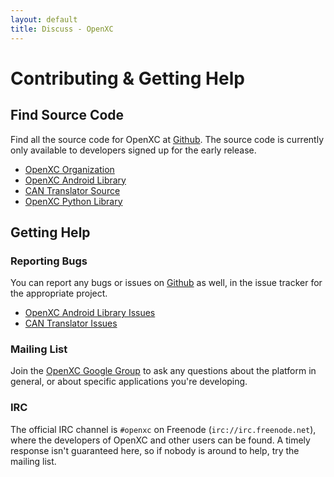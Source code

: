 ```yaml
---
layout: default
title: Discuss - OpenXC
---
```


<div class="page-header">
    <h1>Contributing &amp; Getting Help</h1>
</div>

<div class="page-header">
    <h2>Find Source Code</h2>
</div>

Find all the source code for OpenXC at [Github][]. The source code is currently
only available to developers signed up for the early release.

* [OpenXC Organization](https://github.com/openxc)
* [OpenXC Android Library](https://github.com/openxc/openxc-android)
* [CAN Translator Source](https://github.com/openxc/cantranslator)
* [OpenXC Python Library](https://github.com/openxc/openxc-python)

<div class="page-header">
    <h2>Getting Help</h2>
</div>

### Reporting Bugs

You can report any bugs or issues on [Github][] as well, in the issue tracker
for the appropriate project.

* [OpenXC Android Library Issues](https://github.com/openxc/openxc-android/issues)
* [CAN Translator Issues](https://github.com/openxc/cantranslator/issues)

### Mailing List

Join the [OpenXC Google Group](http://groups.google.com/group/openxc) to ask any
questions about the platform in general, or about specific applications you're
developing.

### IRC

The official IRC channel is `#openxc` on Freenode (`irc://irc.freenode.net`),
where the developers of OpenXC and other users can be found. A timely response
isn't guaranteed here, so if nobody is around to help, try the mailing list.

[Github]: https://github.com/openxc
